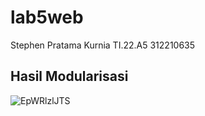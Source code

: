 # lab5web
Stephen Pratama Kurnia TI.22.A5 312210635
## Hasil Modularisasi

![EpWRlzlJTS](https://github.com/steprtm/lab5web/assets/129705802/7ac53b8e-6739-431f-a471-f32cd91bed4c)
